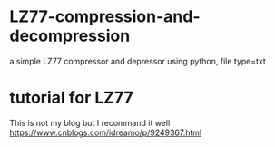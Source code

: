 # LZ77-compression-and-decompression
a simple LZ77 compressor and depressor using python, file type=txt

# tutorial for LZ77
This is not my blog but I recommand it well
https://www.cnblogs.com/idreamo/p/9249367.html
